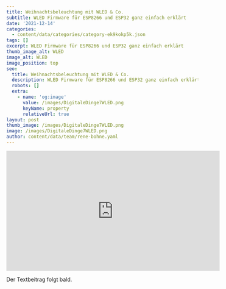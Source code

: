 ```yaml
---
title: Weihnachtsbeleuchtung mit WLED & Co.
subtitle: WLED Firmware für ESP8266 und ESP32 ganz einfach erklärt
date: '2021-12-14'
categories:
  - content/data/categories/category-ek9kokp5k.json
tags: []
excerpt: WLED Firmware für ESP8266 und ESP32 ganz einfach erklärt
thumb_image_alt: WLED
image_alt: WLED
image_position: top
seo:
  title: Weihnachtsbeleuchtung mit WLED & Co.
  description: WLED Firmware für ESP8266 und ESP32 ganz einfach erklärt
  robots: []
  extra:
    - name: 'og:image'
      value: /images/DigitaleDinge7WLED.png
      keyName: property
      relativeUrl: true
layout: post
thumb_image: /images/DigitaleDinge7WLED.png
image: /images/DigitaleDinge7WLED.png
author: content/data/team/rene-bohne.yaml
---
```

<iframe width="560" height="315"
src="https://www.youtube.com/embed/N6uA3waC7Gg?modestbranding=1"
frameborder="0" allow="accelerometer; autoplay; encrypted-media;
gyroscope; picture-in-picture" allowfullscreen>\\\</iframe>

Der Textbeitrag folgt bald.
